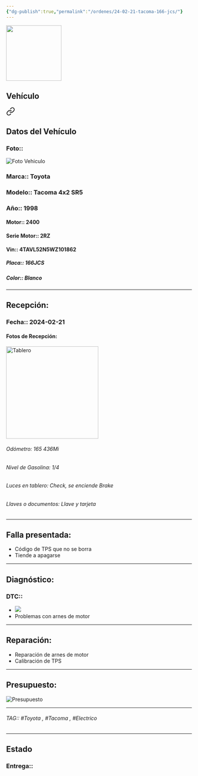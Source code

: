```yaml
---
{"dg-publish":true,"permalink":"/ordenes/24-02-21-tacoma-166-jcs/"}
---
```


<img src="https://lh3.googleusercontent.com/d/137fl3TIZ0-PU8b-Pt0bsjclwHub_u78G" width="150">

## Vehículo

<div class="transclusion internal-embed is-loaded"><a class="markdown-embed-link" href="/vehiculos/toyota/tacoma-166-jcs/#datos-del-vehiculo" aria-label="Open link"><svg xmlns="http://www.w3.org/2000/svg" width="24" height="24" viewBox="0 0 24 24" fill="none" stroke="currentColor" stroke-width="2" stroke-linecap="round" stroke-linejoin="round" class="svg-icon lucide-link"><path d="M10 13a5 5 0 0 0 7.54.54l3-3a5 5 0 0 0-7.07-7.07l-1.72 1.71"></path><path d="M14 11a5 5 0 0 0-7.54-.54l-3 3a5 5 0 0 0 7.07 7.07l1.71-1.71"></path></svg></a><div class="markdown-embed">



## Datos del Vehículo 
### Foto:: 
<img src="https://lh3.googleusercontent.com/d/15Bfvt7DwTzucj7v6gX3gkKcHK1d6CQli" Alt="Foto Vehiculo">

### Marca:: Toyota
### Modelo:: Tacoma 4x2 SR5
### Año:: 1998
#### Motor:: 2400
#### Serie Motor:: 2RZ
#### Vin:: 4TAVL52N5WZ101862
##### Placa:: 166JCS
##### Color:: Blanco
---


</div></div>


## Recepción:
### Fecha:: 2024-02-21
#### Fotos de Recepción: 
<img src="https://lh3.googleusercontent.com/d/15ECGw_ZkHMAJZ9JFhvAOQCRqLTSp69VP" width="250" Alt="Tablero">

###### Odómetro: 165 436Mi
###### Nivel de Gasolina: 1/4
###### Luces en tablero: Check, se enciende Brake
###### Llaves o documentos: Llave y tarjeta 

---

## Falla presentada:
- Código de TPS que no se borra 
- Tiende a apagarse 


---

## Diagnóstico:
### DTC:: 

- <img src="https://lh3.googleusercontent.com/d/15TrQ77YeiAa4e_ThcZqIDkHOE0iLQ857">
- Problemas con arnes de motor 

---
## Reparación:
- Reparación de arnes de motor 
- Calibración de TPS

---

## Presupuesto:

<img src="https://lh3.googleusercontent.com/d/" Alt="Presupuesto">

---

###### TAG:: #Toyota , #Tacoma , #Electrico 

---

## Estado

### Entrega:: 


